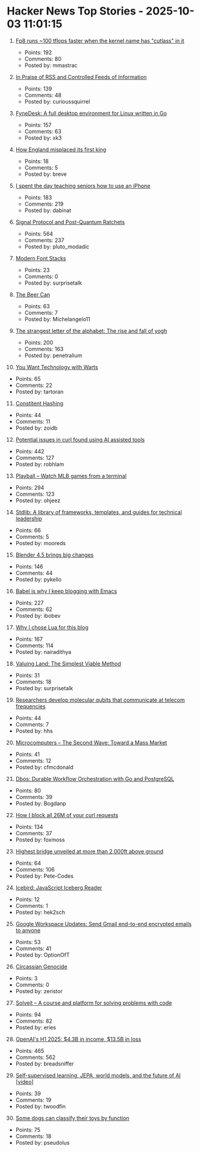 # Hacker News Top Stories - 2025-10-03 11:01:15

1. [Fp8 runs ~100 tflops faster when the kernel name has "cutlass" in it](https://github.com/triton-lang/triton/pull/7298)
   - Points: 192
   - Comments: 80
   - Posted by: mmastrac

2. [In Praise of RSS and Controlled Feeds of Information](https://blog.burkert.me/posts/in_praise_of_syndication/)
   - Points: 139
   - Comments: 48
   - Posted by: curioussquirrel

3. [FyneDesk: A full desktop environment for Linux written in Go](https://github.com/FyshOS/fynedesk)
   - Points: 157
   - Comments: 63
   - Posted by: xk3

4. [How England misplaced its first king](https://www.bbc.com/future/article/20250926-why-england-forgot-its-first-king)
   - Points: 18
   - Comments: 5
   - Posted by: breve

5. [I spent the day teaching seniors how to use an iPhone](https://forums.macrumors.com/threads/i-spent-the-day-trying-to-teach-seniors-how-to-use-an-iphone-and-it-was-a-nightmare.2468117/)
   - Points: 183
   - Comments: 219
   - Posted by: dabinat

6. [Signal Protocol and Post-Quantum Ratchets](https://signal.org/blog/spqr/)
   - Points: 564
   - Comments: 237
   - Posted by: pluto_modadic

7. [Modern Font Stacks](https://modernfontstacks.com/)
   - Points: 23
   - Comments: 0
   - Posted by: surprisetalk

8. [The Beer Can](https://brr.fyi/posts/beer-can)
   - Points: 63
   - Comments: 7
   - Posted by: Michelangelo11

9. [The strangest letter of the alphabet: The rise and fall of yogh](https://www.deadlanguagesociety.com/p/history-of-letter-yogh)
   - Points: 200
   - Comments: 163
   - Posted by: penetralium

10. [You Want Technology with Warts](https://entropicthoughts.com/you-want-technology-with-warts)
   - Points: 65
   - Comments: 22
   - Posted by: tartoran

11. [Constitent Hashing](https://eli.thegreenplace.net/2025/consistent-hashing/)
   - Points: 44
   - Comments: 11
   - Posted by: zoidb

12. [Potential issues in curl found using AI assisted tools](https://mastodon.social/@bagder/115241241075258997)
   - Points: 442
   - Comments: 127
   - Posted by: robhlam

13. [Playball – Watch MLB games from a terminal](https://github.com/paaatrick/playball)
   - Points: 294
   - Comments: 123
   - Posted by: ohjeez

14. [Stdlib: A library of frameworks, templates, and guides for technical leadership](https://debuggingleadership.com/stdlib)
   - Points: 66
   - Comments: 5
   - Posted by: mooreds

15. [Blender 4.5 brings big changes](https://lwn.net/Articles/1036262/)
   - Points: 146
   - Comments: 44
   - Posted by: pykello

16. [Babel is why I keep blogging with Emacs](https://entropicthoughts.com/why-stick-to-emacs-blog)
   - Points: 227
   - Comments: 62
   - Posted by: ibobev

17. [Why I chose Lua for this blog](https://andregarzia.com/2025/03/why-i-choose-lua-for-this-blog.html)
   - Points: 167
   - Comments: 114
   - Posted by: nairadithya

18. [Valuing Land: The Simplest Viable Method](https://progressandpoverty.substack.com/p/valuing-land-the-simplest-viable)
   - Points: 31
   - Comments: 18
   - Posted by: surprisetalk

19. [Researchers develop molecular qubits that communicate at telecom frequencies](https://chicagoquantum.org/news/researchers-develop-molecular-qubits-communicate-telecom-frequencies)
   - Points: 44
   - Comments: 7
   - Posted by: hhs

20. [Microcomputers – The Second Wave: Toward a Mass Market](https://technicshistory.com/2025/10/03/microcomputers-the-second-wave-towards-a-mass-market/)
   - Points: 41
   - Comments: 12
   - Posted by: cfmcdonald

21. [Dbos: Durable Workflow Orchestration with Go and PostgreSQL](https://github.com/dbos-inc/dbos-transact-golang)
   - Points: 80
   - Comments: 39
   - Posted by: Bogdanp

22. [How I block all 26M of your curl requests](https://foxmoss.com/blog/packet-filtering/)
   - Points: 134
   - Comments: 37
   - Posted by: foxmoss

23. [Highest bridge unveiled at more than 2,000ft above ground](https://www.independent.co.uk/tv/news/china-worlds-highest-bridge-video-b2835886.html)
   - Points: 64
   - Comments: 106
   - Posted by: Pete-Codes

24. [Icebird: JavaScript Iceberg Reader](https://github.com/hyparam/icebird)
   - Points: 12
   - Comments: 1
   - Posted by: hek2sch

25. [Google Workspace Updates: Send Gmail end-to-end encrypted emails to anyone](https://workspaceupdates.googleblog.com/2025/10/send-gmail-end-to-end-encrypted-emails-in-gmail.html)
   - Points: 53
   - Comments: 41
   - Posted by: OptionOfT

26. [Circassian Genocide](https://en.wikipedia.org/wiki/Circassian_genocide)
   - Points: 3
   - Comments: 0
   - Posted by: zeristor

27. [Solveit – A course and platform for solving problems with code](https://www.answer.ai/posts/2025-10-01-solveit-full.html)
   - Points: 94
   - Comments: 82
   - Posted by: eries

28. [OpenAI's H1 2025: $4.3B in income, $13.5B in loss](https://www.techinasia.com/news/openais-revenue-rises-16-to-4-3b-in-h1-2025)
   - Points: 465
   - Comments: 562
   - Posted by: breadsniffer

29. [Self-supervised learning, JEPA, world models, and the future of AI [video]](https://www.youtube.com/watch?v=yUmDRxV0krg)
   - Points: 39
   - Comments: 19
   - Posted by: twoodfin

30. [Some dogs can classify their toys by function](https://arstechnica.com/science/2025/09/some-dogs-can-classify-their-toys-by-function/)
   - Points: 75
   - Comments: 18
   - Posted by: pseudolus

